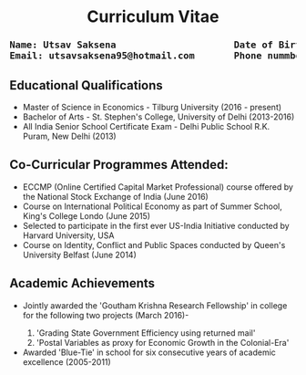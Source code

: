 <H1 align='center'>  Curriculum Vitae </H1>

<H3><pre>Name: Utsav Saksena                     Date of Birth: September 5, 1995 
Email: utsavsaksena95@hotmail.com       Phone nummber: +31620949692     </pre> </H3>

<H2> Educational Qualifications </H2>
<UL>
<LI>Master of Science in Economics - Tilburg University (2016 - present)  </LI>
<LI>Bachelor of Arts - St. Stephen's College, University of Delhi (2013-2016) </LI>
<LI>All India Senior School Certificate Exam - Delhi Public School R.K. Puram, New Delhi (2013) </LI>
</UL>

<H2> Co-Curricular Programmes Attended: </H2>
<UL>
<LI> ECCMP (Online Certified Capital Market Professional) course offered by the National Stock Exchange of India (June 2016) </LI>
<LI> Course on International Political Economy as part of Summer School, King's College Londo (June 2015) </LI>
<LI> Selected to participate in the first ever US-India Initiative conducted by Harvard University, USA </LI>
<LI> Course on Identity, Conflict and Public Spaces conducted by Queen's University Belfast (June 2014) </LI>
</UL>  

<H2>Academic Achievements </H2>
<UL>
<LI> Jointly awarded the 'Goutham Krishna Research Fellowship' in college for the following two projects (March 2016)- </LI>
<OL> 
<LI> 'Grading State Government Efficiency using returned mail' </LI>
<LI> 'Postal Variables as proxy for Economic Growth in the Colonial-Era' </LI>
</OL>
<LI> Awarded 'Blue-Tie' in school for six consecutive years of academic excellence (2005-2011) </LI>
</UL>
 
